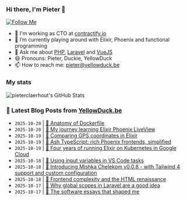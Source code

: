 ### Hi there, I'm Pieter 👋  
[![Follow Me](https://img.shields.io/github/followers/pieterclaerhout?label=Follow&style=social)](https://github.com/pieterclaerhout)

- 🏢 I'm working as CTO at [contractify.io](https://contractify.io)
- 🌱 I’m currently playing around with Elixir, Phoenix and functional programming
- 💬 Ask me about [PHP](https://php.net), [Laravel](http://laravel.com) and [VueJS](https://vuejs.org)
- 😄 Pronouns: Pieter, Duckie, YellowDuck
- 📫 How to reach me: pieter@yellowduck.be

### My stats

![pieterclaerhout's GitHub Stats](https://github-readme-stats.vercel.app/api?username=pieterclaerhout&show_icons=true&count_private=true&line_height=40)

### 📩 Latest Blog Posts from [YellowDuck.be](https://www.yellowduck.be/)
<!-- BLOG-POST-LIST:START -->
- `2025-10-20` | [🔗 Anatomy of Dockerfile](https://www.yellowduck.be/posts/anatomy-of-dockerfile)  
- `2025-10-20` | [🔗 My journey learning Elixir Phoenix LiveView](https://www.yellowduck.be/posts/my-journey-learning-elixir-phoenix-liveview)  
- `2025-10-19` | [🐥 Comparing GPS coordinates in Elixir](https://www.yellowduck.be/posts/comparing-gps-coordinates-in-elixir)  
- `2025-10-19` | [🔗 Ash TypeScript: rich Phoenix frontends, simplified](https://www.yellowduck.be/posts/ash-typescript-rich-phoenix-frontends-simplified)  
- `2025-10-19` | [🔗 Four years of running Elixir on Kubernetes in Google Cloud](https://www.yellowduck.be/posts/four-years-of-running-elixir-on-kubernetes-in-google-cloud-piotr-szmielew-elixirconf-eu-2025)  
- `2025-10-18` | [🐥 Using input variables in VS Code tasks](https://www.yellowduck.be/posts/is-it-possible-to-pass-arguments-to-a-task-in-visual-studio-code)  
- `2025-10-18` | [🔗 Introducing Mishka Chelekom v0.0.8 - with Tailwind 4 support and custom configuration](https://www.yellowduck.be/posts/introducing-mishka-chelekom-v0-0-8-with-tailwind-4-support-and-custom-configuration)  
- `2025-10-18` | [🔗 Frontend complexity and the HTML renaissance](https://www.yellowduck.be/posts/frontend-complexity-and-the-html-renaissance)  
- `2025-10-17` | [🐥 Why global scopes in Laravel are a good idea](https://www.yellowduck.be/posts/why-global-scopes-in-laravel-are-a-good-idea)  
- `2025-10-17` | [🔗 The software essays that shaped me](https://www.yellowduck.be/posts/the-software-essays-that-shaped-me)  

<!-- BLOG-POST-LIST:END -->
